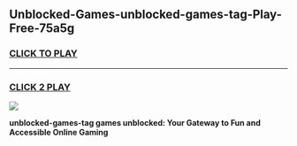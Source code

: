 
## Unblocked-Games-unblocked-games-tag-Play-Free-75a5g
<h3>
<a href="https://premium76.site?title=unblocked-games-tag&ref=18A1">CLICK TO PLAY</a></h3>
<hr>

<h3>
<a href="https://premium76.site?title=unblocked-games-tag&ref=18A1">CLICK 2 PLAY</a>
  
</h3>

<a href="https://premium76.site?title=unblocked-games-tag&ref=18A1"><img src="https://clearcache.store/games.png"></a>


**unblocked-games-tag games unblocked: Your Gateway to Fun and Accessible Online Gaming**
